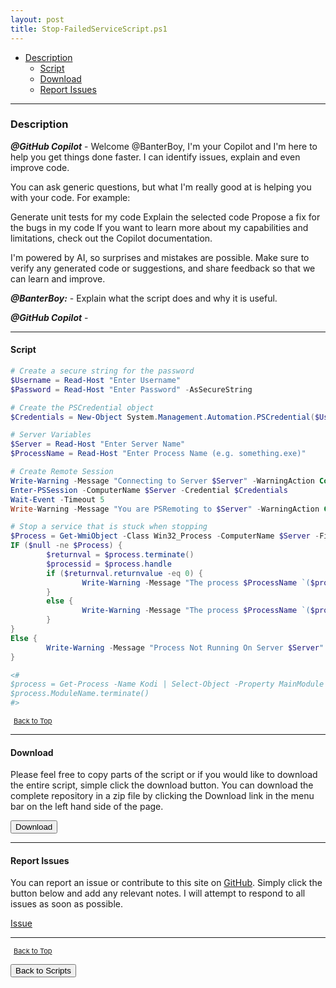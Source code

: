 ```yaml
---
layout: post
title: Stop-FailedServiceScript.ps1
---
```


- [Description](#description)
  - [Script](#script)
  - [Download](#download)
  - [Report Issues](#report-issues)

---

### Description

**_@GitHub Copilot_** - Welcome @BanterBoy, I'm your Copilot and I'm here to help you get things done faster. I can identify issues, explain and even improve code.

You can ask generic questions, but what I'm really good at is helping you with your code. For example:

Generate unit tests for my code
Explain the selected code
Propose a fix for the bugs in my code
If you want to learn more about my capabilities and limitations, check out the Copilot documentation.

I'm powered by AI, so surprises and mistakes are possible. Make sure to verify any generated code or suggestions, and share feedback so that we can learn and improve.

**_@BanterBoy:_** - Explain what the script does and why it is useful.

**_@GitHub Copilot_** -

---

#### Script

```powershell
# Create a secure string for the password
$Username = Read-Host "Enter Username"
$Password = Read-Host "Enter Password" -AsSecureString

# Create the PSCredential object
$Credentials = New-Object System.Management.Automation.PSCredential($Username, $Password)

# Server Variables
$Server = Read-Host "Enter Server Name"
$ProcessName = Read-Host "Enter Process Name (e.g. something.exe)"

# Create Remote Session
Write-Warning -Message "Connecting to Server $Server" -WarningAction Continue
Enter-PSSession -ComputerName $Server -Credential $Credentials
Wait-Event -Timeout 5
Write-Warning -Message "You are PSRemoting to $Server" -WarningAction Continue

# Stop a service that is stuck when stopping
$Process = Get-WmiObject -Class Win32_Process -ComputerName $Server -Filter "name='$ProcessName'"
IF ($null -ne $Process) {
        $returnval = $process.terminate()
        $processid = $process.handle
        if ($returnval.returnvalue -eq 0) {
                Write-Warning -Message "The process $ProcessName `($processid`) terminated successfully on Server $Server" -WarningAction Continue
        }
        else {
                Write-Warning -Message "The process $ProcessName `($processid`) termination has some problems on Server $Server" -WarningAction Continue
        }
}
Else {
        Write-Warning -Message "Process Not Running On Server $Server" -WarningAction Continue
}

<#
$process = Get-Process -Name Kodi | Select-Object -Property MainModule -ExpandProperty MainModule
$process.ModuleName.terminate()
#>
```

<span style="font-size:11px;"><a href="#"><i class="fas fa-caret-up" aria-hidden="true" style="color: white; margin-right:5px;"></i>Back to Top</a></span>

---

#### Download

Please feel free to copy parts of the script or if you would like to download the entire script, simple click the download button. You can download the complete repository in a zip file by clicking the Download link in the menu bar on the left hand side of the page.

<button class="btn" type="submit" onclick="window.open('/PowerShell/scripts/Stop-FailedServiceScript.ps1')">
    <i class="fa fa-cloud-download-alt">
    </i>
        Download
</button>

---

#### Report Issues

You can report an issue or contribute to this site on <a href="https://github.com/BanterBoy/scripts-blog/issues">GitHub</a>. Simply click the button below and add any relevant notes. I will attempt to respond to all issues as soon as possible.

<!-- Place this tag where you want the button to render. -->

<a class="github-button" href="https://github.com/BanterBoy/scripts-blog/issues/new?title=Stop-FailedServiceScript.ps1&body=There is a problem with this function. Please find details below." data-show-count="true" aria-label="Issue BanterBoy/scripts-blog on GitHub">Issue</a>

---

<span style="font-size:11px;"><a href="#"><i class="fas fa-caret-up" aria-hidden="true" style="color: white; margin-right:5px;"></i>Back to Top</a></span>

<a href="/menu/_pages/scripts.html">
    <button class="btn">
        <i class='fas fa-reply'>
        </i>
            Back to Scripts
    </button>
</a>

[1]: http://ecotrust-canada.github.io/markdown-toc
[2]: https://github.com/googlearchive/code-prettify
